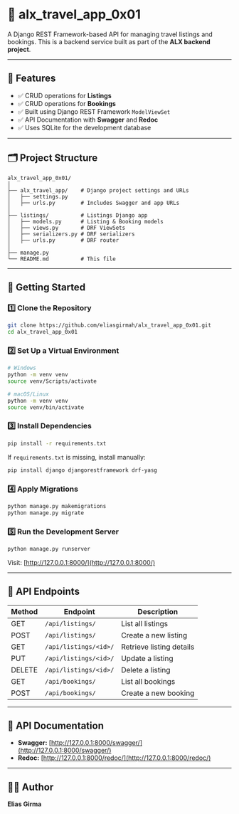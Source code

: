 # 🧳 alx_travel_app_0x01

A Django REST Framework-based API for managing travel listings and bookings. This is a backend service built as part of the **ALX backend project**.

---

## 📌 Features

- ✅ CRUD operations for **Listings**
- ✅ CRUD operations for **Bookings**
- ✅ Built using Django REST Framework `ModelViewSet`
- ✅ API Documentation with **Swagger** and **Redoc**
- ✅ Uses SQLite for the development database

---

## 🗂️ Project Structure

```
alx_travel_app_0x01/
│
├── alx_travel_app/    # Django project settings and URLs
│   ├── settings.py
│   ├── urls.py        # Includes Swagger and app URLs
│
├── listings/          # Listings Django app
│   ├── models.py      # Listing & Booking models
│   ├── views.py       # DRF ViewSets
│   ├── serializers.py # DRF serializers
│   ├── urls.py        # DRF router
│
├── manage.py
└── README.md          # This file
```

---

## 🚀 Getting Started

### 1️⃣ Clone the Repository

```bash
git clone https://github.com/eliasgirmah/alx_travel_app_0x01.git
cd alx_travel_app_0x01
```

### 2️⃣ Set Up a Virtual Environment

```bash
# Windows
python -m venv venv
source venv/Scripts/activate

# macOS/Linux
python -m venv venv
source venv/bin/activate
```

### 3️⃣ Install Dependencies

```bash
pip install -r requirements.txt
```

If `requirements.txt` is missing, install manually:

```bash
pip install django djangorestframework drf-yasg
```

### 4️⃣ Apply Migrations

```bash
python manage.py makemigrations
python manage.py migrate
```

### 5️⃣ Run the Development Server

```bash
python manage.py runserver
```

Visit: [http://127.0.0.1:8000/](http://127.0.0.1:8000/)

---

## 🔁 API Endpoints

| Method | Endpoint | Description |
| ------ | -------- | ----------- |
| GET | `/api/listings/` | List all listings |
| POST | `/api/listings/` | Create a new listing |
| GET | `/api/listings/<id>/` | Retrieve listing details |
| PUT | `/api/listings/<id>/` | Update a listing |
| DELETE | `/api/listings/<id>/` | Delete a listing |
| GET | `/api/bookings/` | List all bookings |
| POST | `/api/bookings/` | Create a new booking |

---

## 📘 API Documentation

- **Swagger:** [http://127.0.0.1:8000/swagger/](http://127.0.0.1:8000/swagger/)
- **Redoc:** [http://127.0.0.1:8000/redoc/](http://127.0.0.1:8000/redoc/)

---

## 🧑‍💻 Author

**Elias Girma**
